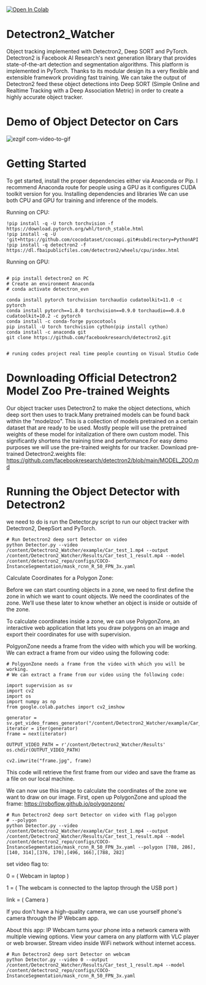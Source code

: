 [![Open In Colab](https://colab.research.google.com/assets/colab-badge.svg)](https://colab.research.google.com/github/Mahmoudi1993/Detectron2_Watcher/blob/main/Project_Real_Time_People_Counting_Using_Detectron2.ipynb)

# Detectron2_Watcher
Object tracking implemented with Detectron2, Deep SORT and PyTorch. Detectron2 is Facebook AI Research's next generation library that provides state-of-the-art detection and segmentation algorithms. This platform is implemented in PyTorch. Thanks to its modular design its a very flexible and extensible framework providing fast training. We can take the output of Detectron2 feed these object detections into Deep SORT (Simple Online and Realtime Tracking with a Deep Association Metric) in order to create a highly accurate object tracker.

# Demo of Object Detector on Cars



![ezgif com-video-to-gif](https://github.com/Mahmoudi1993/Detectron2_Watcher/assets/74957886/c19d39b0-4403-4f15-b654-1cada2f057fe)


# Getting Started
To get started, install the proper dependencies either via Anaconda or Pip. I recommend Anaconda route for people using a GPU as it configures CUDA toolkit version for you.
Installing dependencies and libraries 
We can use both CPU and GPU for training and inference of the models.

Running on CPU:

```
!pip install -q -U torch torchvision -f https://download.pytorch.org/whl/torch_stable.html 
!pip install -q -U 'git+https://github.com/cocodataset/cocoapi.git#subdirectory=PythonAPI'
!pip install -q detectron2 -f https://dl.fbaipublicfiles.com/detectron2/wheels/cpu/index.html
```

Running on GPU:

```

# pip install detectron2 on PC
# Create an environment Anaconda
# conda activate detectron_evn

conda install pytorch torchvision torchaudio cudatoolkit=11.0 -c pytorch
conda install pytorch==1.8.0 torchvision==0.9.0 torchaudio==0.8.0 cudatoolkit=10.2 -c pytorch
conda install -c conda-forge pycocotools
pip install -U torch torchvision cython(pip install cython)
conda install -c anaconda git
git clone https://github.com/facebookresearch/detectron2.git


# runing codes project real time people counting on Visual Studio Code

```

# Downloading Official  Detectron2 Model Zoo Pre-trained Weights
Our object tracker uses Detectron2 to make the object detections, which deep sort then uses to track.Many pretrained models can be found back within the "modelzoo". This is a collection of models pretrained on a certain dataset that are ready to be used. Mostly people will use the pretrained weights of these model for initalization of there own custom model. This significantly shortens the training time and performance.For easy demo purposes we will use the pre-trained weights for our tracker. Download pre-trained Detectron2.weights file: https://github.com/facebookresearch/detectron2/blob/main/MODEL_ZOO.md

# Running the Object Detector with Detectron2
we need to do is run the Detector.py script to run our object tracker with Detectron2, DeepSort and PyTorch.

```
# Run Detectron2 deep sort Detector on video
python Detector.py --video /content/Detectron2_Watcher/example/Car_test_1.mp4 --output /content/Detectron2_Watcher/Results/Car_test_1_result.mp4 --model /content/detectron2_repo/configs/COCO-InstanceSegmentation/mask_rcnn_R_50_FPN_3x.yaml
```

Calculate Coordinates for a Polygon Zone:

Before we can start counting objects in a zone, we need to first define the zone in which we want to count objects. 
We need the coordinates of the zone. We’ll use these later to know whether an object is inside or outside of the zone.


To calculate coordinates inside a zone, we can use PolygonZone, 
an interactive web application that lets you draw polygons on an image and export their coordinates for use with supervision.

PolgyonZone needs a frame from the video with which you will be working. We can extract a frame from our video using the following code:

```
# PolgyonZone needs a frame from the video with which you will be working.
# We can extract a frame from our video using the following code:

import supervision as sv
import cv2
import os
import numpy as np
from google.colab.patches import cv2_imshow

generator = sv.get_video_frames_generator("/content/Detectron2_Watcher/example/Car_test_1.mp4")
iterator = iter(generator)
frame = next(iterator)

OUTPUT_VIDEO_PATH = r'/content/Detectron2_Watcher/Results'
os.chdir(OUTPUT_VIDEO_PATH)

cv2.imwrite("frame.jpg", frame)
```

This code will retrieve the first frame from our video and save the frame as a file on our local machine.

We can now use this image to calculate the coordinates of the zone we want to draw on our image. First, open up PolygonZone and upload the frame:
https://roboflow.github.io/polygonzone/

```
# Run Detectron2 deep sort Detector on video with flag polygon
# --polygon
python Detector.py --video /content/Detectron2_Watcher/example/Car_test_1.mp4 --output /content/Detectron2_Watcher/Results/Car_test_1_result.mp4 --model /content/detectron2_repo/configs/COCO-InstanceSegmentation/mask_rcnn_R_50_FPN_3x.yaml --polygon [788, 286],[140, 314],[376, 170],[496, 166],[788, 282]
```

set video flag to:

0 = ( Webcam in laptop )

1 = ( The webcam is connected to the laptop through the USB port )

link = ( Camera )

If you don't have a high-quality camera, we can use  yourself phone's camera through the IP Webcam app.

About this app:
IP Webcam turns your phone into a network camera with multiple viewing options. 
View your camera on any platform with VLC player or web browser. Stream video inside WiFi network without internet access.

```
# Run Detectron2 deep sort Detector on webcam
python Detector.py --video 0 --output /content/Detectron2_Watcher/Results/Car_test_1_result.mp4 --model /content/detectron2_repo/configs/COCO-InstanceSegmentation/mask_rcnn_R_50_FPN_3x.yaml

```
